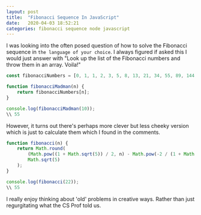 ```yaml
---
layout: post
title:  "Fibonacci Sequence In JavaScript"
date:   2020-04-03 18:52:21
categories: fibonacci sequence node javascript
---
```


I was looking into the often posed question of how to solve the Fibonacci sequence in `the language of your choice`. I always figured if asked this I would just answer with "Look up the list of the Fibonacci numbers and throw them in an array. Voila!" 

```javascript
const fibonacciNumbers = [0, 1, 1, 2, 3, 5, 8, 13, 21, 34, 55, 89, 144, 233, 377, 610, 987, 1597, 2584, 4181, 6765, 10946, 17711, 28657, 46368, 75025, 121393, 196418, 317811]

function fibonacciMadman(n) {
    return fibonacciNumbers[n];
}

console.log(fibonacciMadman(10));
\\ 55
```

However, it turns out there's perhaps more clever but less cheeky version which is just to calculate them which I found in the comments. 

```javascript
function fibonacci(n) {
    return Math.round(
        (Math.pow((1 + Math.sqrt(5)) / 2, n) - Math.pow(-2 / (1 + Math.sqrt(5)), n)) /
        Math.sqrt(5)
    );
}

console.log(fibonacci(22));
\\ 55
```

I really enjoy thinking about 'old' problems in creative ways. Rather than just regurgitating what the CS Prof told us. 
